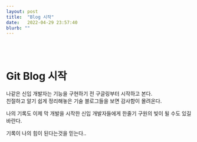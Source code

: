 ```yaml
---
layout: post
title:  "Blog 시작"
date:   2022-04-29 23:57:40
blurb: ""
---
```


<!-- <img src="{{ "/assets/img/content/post-example/Banner.jpg" | absolute_url }}" alt="bay" class="post-pic"/> -->
<br />
<br />


# Git Blog 시작

나같은 신입 개발자는 기능을 구현하기 전 구글링부터 시작하고 본다.<br/>
친절하고 알기 쉽게 정리해놓은 기술 블로그들을 보면 감사함이 몰려온다.<br/>

나의 기록도 이제 막 개발을 시작한 신입 개발자들에게 한줄기 구원의 빛이 될 수도 있길 바란다.<br/>

기록이 나의 힘이 된다는것을 믿는다..

[^1]: This is a note!